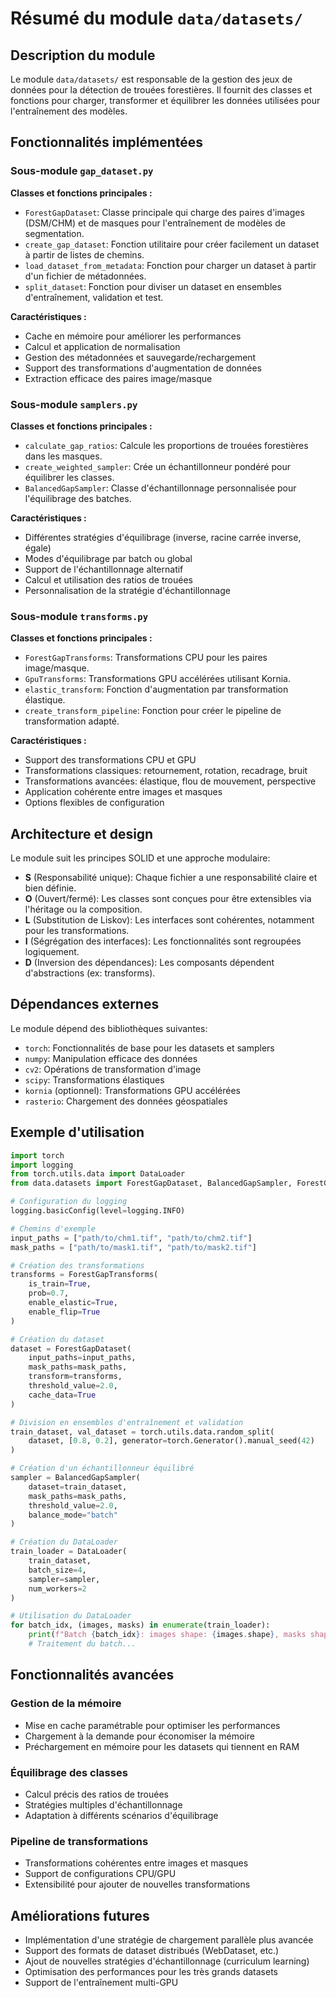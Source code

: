 # Résumé du module `data/datasets/`

## Description du module

Le module `data/datasets/` est responsable de la gestion des jeux de données pour la détection de trouées forestières. Il fournit des classes et fonctions pour charger, transformer et équilibrer les données utilisées pour l'entraînement des modèles.

## Fonctionnalités implémentées

### Sous-module `gap_dataset.py`

**Classes et fonctions principales :**
- `ForestGapDataset`: Classe principale qui charge des paires d'images (DSM/CHM) et de masques pour l'entraînement de modèles de segmentation.
- `create_gap_dataset`: Fonction utilitaire pour créer facilement un dataset à partir de listes de chemins.
- `load_dataset_from_metadata`: Fonction pour charger un dataset à partir d'un fichier de métadonnées.
- `split_dataset`: Fonction pour diviser un dataset en ensembles d'entraînement, validation et test.

**Caractéristiques :**
- Cache en mémoire pour améliorer les performances
- Calcul et application de normalisation
- Gestion des métadonnées et sauvegarde/rechargement
- Support des transformations d'augmentation de données
- Extraction efficace des paires image/masque

### Sous-module `samplers.py`

**Classes et fonctions principales :**
- `calculate_gap_ratios`: Calcule les proportions de trouées forestières dans les masques.
- `create_weighted_sampler`: Crée un échantillonneur pondéré pour équilibrer les classes.
- `BalancedGapSampler`: Classe d'échantillonnage personnalisée pour l'équilibrage des batches.

**Caractéristiques :**
- Différentes stratégies d'équilibrage (inverse, racine carrée inverse, égale)
- Modes d'équilibrage par batch ou global
- Support de l'échantillonnage alternatif
- Calcul et utilisation des ratios de trouées
- Personnalisation de la stratégie d'échantillonnage

### Sous-module `transforms.py`

**Classes et fonctions principales :**
- `ForestGapTransforms`: Transformations CPU pour les paires image/masque.
- `GpuTransforms`: Transformations GPU accélérées utilisant Kornia.
- `elastic_transform`: Fonction d'augmentation par transformation élastique.
- `create_transform_pipeline`: Fonction pour créer le pipeline de transformation adapté.

**Caractéristiques :**
- Support des transformations CPU et GPU
- Transformations classiques: retournement, rotation, recadrage, bruit
- Transformations avancées: élastique, flou de mouvement, perspective
- Application cohérente entre images et masques
- Options flexibles de configuration

## Architecture et design

Le module suit les principes SOLID et une approche modulaire:
- **S** (Responsabilité unique): Chaque fichier a une responsabilité claire et bien définie.
- **O** (Ouvert/fermé): Les classes sont conçues pour être extensibles via l'héritage ou la composition.
- **L** (Substitution de Liskov): Les interfaces sont cohérentes, notamment pour les transformations.
- **I** (Ségrégation des interfaces): Les fonctionnalités sont regroupées logiquement.
- **D** (Inversion des dépendances): Les composants dépendent d'abstractions (ex: transforms).

## Dépendances externes

Le module dépend des bibliothèques suivantes:
- `torch`: Fonctionnalités de base pour les datasets et samplers
- `numpy`: Manipulation efficace des données
- `cv2`: Opérations de transformation d'image
- `scipy`: Transformations élastiques
- `kornia` (optionnel): Transformations GPU accélérées
- `rasterio`: Chargement des données géospatiales

## Exemple d'utilisation

```python
import torch
import logging
from torch.utils.data import DataLoader
from data.datasets import ForestGapDataset, BalancedGapSampler, ForestGapTransforms

# Configuration du logging
logging.basicConfig(level=logging.INFO)

# Chemins d'exemple
input_paths = ["path/to/chm1.tif", "path/to/chm2.tif"]
mask_paths = ["path/to/mask1.tif", "path/to/mask2.tif"]

# Création des transformations
transforms = ForestGapTransforms(
    is_train=True,
    prob=0.7,
    enable_elastic=True,
    enable_flip=True
)

# Création du dataset
dataset = ForestGapDataset(
    input_paths=input_paths,
    mask_paths=mask_paths,
    transform=transforms,
    threshold_value=2.0,
    cache_data=True
)

# Division en ensembles d'entraînement et validation
train_dataset, val_dataset = torch.utils.data.random_split(
    dataset, [0.8, 0.2], generator=torch.Generator().manual_seed(42)
)

# Création d'un échantillonneur équilibré
sampler = BalancedGapSampler(
    dataset=train_dataset,
    mask_paths=mask_paths,
    threshold_value=2.0,
    balance_mode="batch"
)

# Création du DataLoader
train_loader = DataLoader(
    train_dataset,
    batch_size=4,
    sampler=sampler,
    num_workers=2
)

# Utilisation du DataLoader
for batch_idx, (images, masks) in enumerate(train_loader):
    print(f"Batch {batch_idx}: images shape: {images.shape}, masks shape: {masks.shape}")
    # Traitement du batch...
```

## Fonctionnalités avancées

### Gestion de la mémoire
- Mise en cache paramétrable pour optimiser les performances
- Chargement à la demande pour économiser la mémoire
- Préchargement en mémoire pour les datasets qui tiennent en RAM

### Équilibrage des classes
- Calcul précis des ratios de trouées
- Stratégies multiples d'échantillonnage
- Adaptation à différents scénarios d'équilibrage

### Pipeline de transformations
- Transformations cohérentes entre images et masques
- Support de configurations CPU/GPU
- Extensibilité pour ajouter de nouvelles transformations

## Améliorations futures

- Implémentation d'une stratégie de chargement parallèle plus avancée
- Support des formats de dataset distribués (WebDataset, etc.)
- Ajout de nouvelles stratégies d'échantillonnage (curriculum learning)
- Optimisation des performances pour les très grands datasets
- Support de l'entraînement multi-GPU 